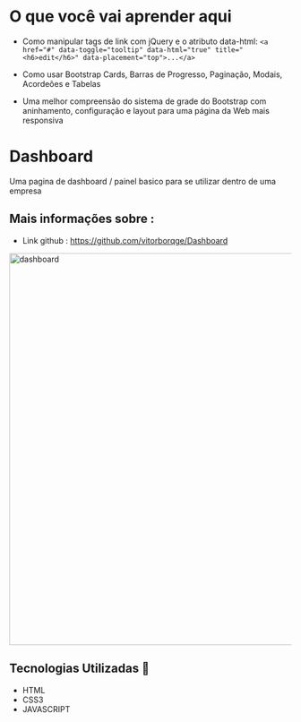 # O que você vai aprender aqui

- Como manipular tags de link com jQuery e o atributo data-html: `<a href="#" data-toggle="tooltip" data-html="true" title="<h6>edit</h6>" data-placement="top">...</a>`

- Como usar Bootstrap Cards, Barras de Progresso, Paginação, Modais, Acordeões e Tabelas

- Uma melhor compreensão do sistema de grade do Bootstrap com aninhamento, configuração e layout para uma página da Web mais responsiva

# Dashboard

Uma pagina de dashboard / painel basico para se utilizar dentro de uma empresa

## Mais informações sobre : 

- Link github : https://github.com/vitorborqge/Dashboard

<p align="left">
  <a href='https://github.com/vitorborqge/Marvel-Vs-Capcom'>
  <img src="images/dashboard.jpeg" width="700" title="dashboard">
  <!-- <img src="dashboard/images/dashboard.jpeg" width="700" title="dashboard"> -->
  </a>
</p>
 

## Tecnologias Utilizadas 🚀

- HTML
- CSS3
- JAVASCRIPT

